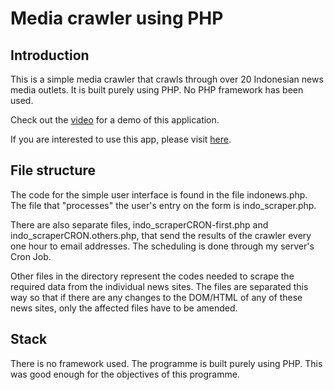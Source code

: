 # Media crawler using PHP

## Introduction

This is a simple media crawler that crawls through over 20 Indonesian news media outlets. It is built purely using PHP. No PHP framework has been used. 

Check out the [video](https://youtu.be/ME7ICLp2xts) for a demo of this application. 

If you are interested to use this app, please visit [here](http://www.thekazrah.com/php_scrape/indonews.php).



## File structure

The code for the simple user interface is found in the file indonews.php. The file that "processes" the user's entry on the form is indo_scraper.php. 

There are also separate files, indo_scraperCRON-first.php and indo_scraperCRON.others.php, that send the results of the crawler every one hour to email addresses. The scheduling is done through my server's Cron Job. 

Other files in the directory represent the codes needed to scrape the required data from the individual news sites. The files are separated this way so that if there are any changes to the DOM/HTML of any of these news sites, only the affected files have to be amended. 

## Stack

There is no framework used. The programme is built purely using PHP. This was good enough for the objectives of this programme. 

